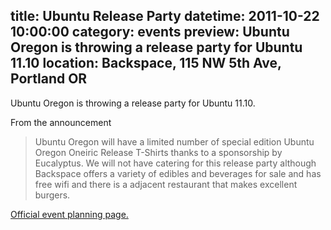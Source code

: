 title: Ubuntu Release Party
datetime: 2011-10-22 10:00:00
category: events
preview: Ubuntu Oregon is throwing a release party for Ubuntu 11.10
location: Backspace, 115 NW 5th Ave, Portland OR
---
Ubuntu Oregon is throwing a release party for Ubuntu 11.10.

From the announcement

> Ubuntu Oregon will have a limited number of special edition Ubuntu Oregon
> Oneiric Release T-Shirts thanks to a sponsorship by Eucalyptus. We will not
> have catering for this release party although Backspace offers a variety of
> edibles and beverages for sale and has free wifi and there is a adjacent
> restaurant that makes excellent burgers.

[Official event planning page.](http://loco.ubuntu.com/events/ubuntu-us-or/1335/detail/)
